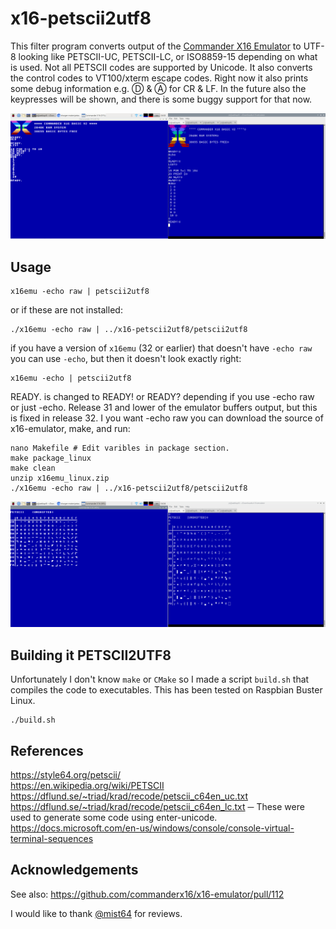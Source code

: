 # x16-petscii2utf8
This filter program converts output of the [Commander X16 Emulator](http://commanderx16.com) to UTF-8 looking like
PETSCII-UC, PETSCII-LC, or ISO8859-15 depending on what is used. Not all PETSCII codes are supported by Unicode.
It also converts the control codes to VT100/xterm escape codes. Right now it also prints some debug information
e.g. Ⓓ & Ⓐ for CR & LF. In the future also the keypresses will be shown, and there is some buggy support for that now.

![Startup with OLD](startup.png?raw=true "Startup with OLD")

## Usage

    x16emu -echo raw | petscii2utf8

or if these are not installed:

    ./x16emu -echo raw | ../x16-petscii2utf8/petscii2utf8
    
if you have a version of `x16emu` (32 or earlier) that doesn't have `-echo raw` you can use `-echo`, but then it doesn't
look exactly right:

    x16emu -echo | petscii2utf8

READY. is changed to READY! or READY? depending if you use -echo raw or just -echo. Release 31 and lower of the emulator buffers output, but this is fixed in release 32. I you want -echo raw you can download the source of x16-emulator, make, and run:

    nano Makefile # Edit varibles in package section.
    make package_linux
    make clean
    unzip x16emu_linux.zip
    ./x16emu -echo raw | ../x16-petscii2utf8/petscii2utf8

![PETSCIIISO.BAS](petsciiiso-bas.png?raw=true "PETSCIIISO.BAS")
## Building it PETSCII2UTF8
Unfortunately I don't know `make` or `CMake` so I made a script `build.sh` that compiles the code to executables.
This has been tested on Raspbian Buster Linux.

    ./build.sh

## References
https://style64.org/petscii/  
https://en.wikipedia.org/wiki/PETSCII  
https://dflund.se/~triad/krad/recode/petscii_c64en_uc.txt  
https://dflund.se/~triad/krad/recode/petscii_c64en_lc.txt ─ These were used to generate some code using enter-unicode.  
https://docs.microsoft.com/en-us/windows/console/console-virtual-terminal-sequences  

## Acknowledgements
See also: https://github.com/commanderx16/x16-emulator/pull/112

I would like to thank [@mist64](https://github.com/mist64) for reviews.
